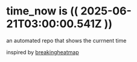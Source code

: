 # time_now is (( 2025-06-21T03:00:00.541Z ))

an automated repo that shows the currnent time

inspired by [breakingheatmap](https://github.com/breakingheatmap/breakingheatmap)